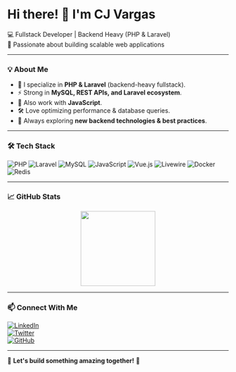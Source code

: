 # Hi there! 👋 I'm CJ Vargas

💻 Fullstack Developer | Backend Heavy (PHP & Laravel)  
🚀 Passionate about building scalable web applications  

---

### 💡 About Me  
- 🔭 I specialize in **PHP & Laravel** (backend-heavy fullstack).  
- ⚡ Strong in **MySQL, REST APIs, and Laravel ecosystem**.  
- 📌 Also work with **JavaScript**.  
- 🛠️ Love optimizing performance & database queries.  
- 🎯 Always exploring **new backend technologies & best practices**.  

---

### 🛠️ Tech Stack  
![PHP](https://img.shields.io/badge/-PHP-777BB4?style=flat&logo=php&logoColor=white)
![Laravel](https://img.shields.io/badge/-Laravel-FF2D20?style=flat&logo=laravel&logoColor=white)
![MySQL](https://img.shields.io/badge/-MySQL-4479A1?style=flat&logo=mysql&logoColor=white)
![JavaScript](https://img.shields.io/badge/-JavaScript-F7DF1E?style=flat&logo=javascript&logoColor=black)
![Vue.js](https://img.shields.io/badge/-Vue.js-4FC08D?style=flat&logo=vue.js&logoColor=white)
![Livewire](https://img.shields.io/badge/-Livewire-4E56A6?style=flat&logo=laravel&logoColor=white)
![Docker](https://img.shields.io/badge/-Docker-2496ED?style=flat&logo=docker&logoColor=white)
![Redis](https://img.shields.io/badge/-Redis-DC382D?style=flat&logo=redis&logoColor=white)

---

### 📈 GitHub Stats  
<p align="center">
  <img height="170" src="https://github-readme-stats.vercel.app/api?username=your-username&show_icons=true&theme=dark" />
</p>

---

### 📫 Connect With Me  
[![LinkedIn](https://img.shields.io/badge/-LinkedIn-0077B5?style=flat&logo=linkedin&logoColor=white)](https://www.linkedin.com/in/cjbittar/)  
[![Twitter](https://img.shields.io/badge/-Twitter-1DA1F2?style=flat&logo=twitter&logoColor=white)](@siyei-dev)  
[![GitHub](https://img.shields.io/badge/-GitHub-181717?style=flat&logo=github&logoColor=white)](https://github.com/siyei)  

---

🚀 **Let's build something amazing together!** 🚀  
